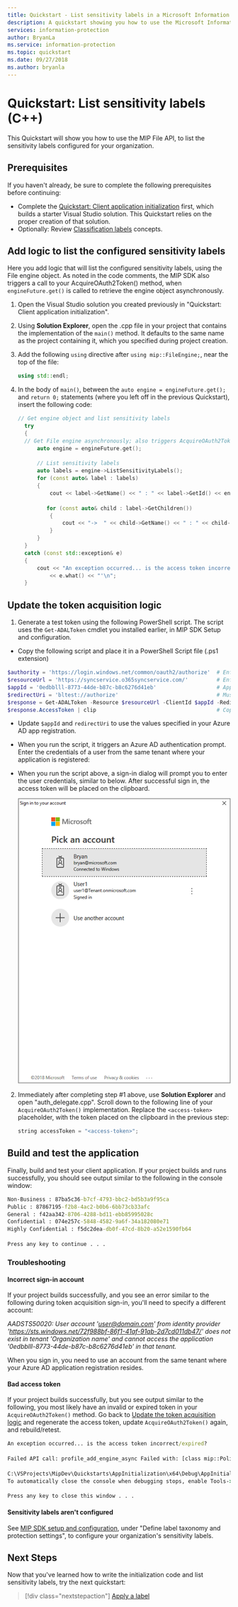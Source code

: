 ```yaml
---
title: Quickstart - List sensitivity labels in a Microsoft Information Protection (MIP) tenant using C++ MIP SDK
description: A quickstart showing you how to use the Microsoft Information Protection C++ SDK to list the sensitivity labels in your tenant.
services: information-protection
author: BryanLa
ms.service: information-protection
ms.topic: quickstart
ms.date: 09/27/2018
ms.author: bryanla
---
```


# Quickstart: List sensitivity labels (C++)

This Quickstart will show you how to use the MIP File API, to list the sensitivity labels configured for your organization.

## Prerequisites

If you haven't already, be sure to complete the following prerequisites before continuing:

- Complete the [Quickstart: Client application initialization](quick-app-initialization-cpp.md) first, which builds a starter Visual Studio solution. This Quickstart relies on the proper creation of that solution.
- Optionally: Review [Classification labels](concept-classification-labels.md) concepts.

## Add logic to list the configured sensitivity labels

Here you add logic that will list the configured sensitivity labels, using the File engine object. As noted in the code comments, the MIP SDK also triggers a call to your AcquireOAuth2Token() method, when `engineFuture.get()` is called to retrieve the engine object asynchronously.

1. Open the Visual Studio solution you created previously in "Quickstart: Client application initialization". 

2. Using **Solution Explorer**, open the .cpp file in your project that contains the implementation of the `main()` method. It defaults to the same name as the project containing it, which you specified during project creation. 

3. Add the following `using` directive after `using mip::FileEngine;`, near the top of the file:

   ```cpp
   using std::endl;
   ```

4. In the body of `main()`, between the `auto engine = engineFuture.get();` and `return 0;` statements (where you left off in the previous Quickstart), insert the following code:

   ```cpp
   // Get engine object and list sensitivity labels
	 try
	 {
     // Get File engine asynchronously; also triggers AcquireOAuth2Token() call 
		 auto engine = engineFuture.get();  
		
		 // List sensitivity labels
		 auto labels = engine->ListSensitivityLabels(); 
		 for (const auto& label : labels)
		 {
			 cout << label->GetName() << " : " << label->GetId() << endl;

 			for (const auto& child : label->GetChildren())
			 {
				 cout << "->  " << child->GetName() << " : " << child->GetId() << endl;
			 }
		 }
	 }
	 catch (const std::exception& e)
	 {
		 cout << "An exception occurred... is the access token incorrect/expired?\n\n"
			 << e.what() << "'\n";
	 }
   ``` 

## Update the token acquisition logic

1. Generate a test token using the following PowerShell script. The script uses the `Get-ADALToken` cmdlet you installed earlier, in MIP SDK Setup and configuration. 

  - Copy the following script and place it in a PowerShell Script file (.ps1 extension)

   ```powershell
   $authority = 'https://login.windows.net/common/oauth2/authorize'  # Enforced by MIP SDK
   $resourceUrl = 'https://syncservice.o365syncservice.com/'         # Enforced by MIP SDK; matches the URL of the "Microsoft Information Protection Sync Service" resource/API requested by the Azure AD app registration
   $appId = '0edbblll-8773-44de-b87c-b8c6276d41eb'                   # App ID of the Azure AD app registration
   $redirectUri = 'bltest://authorize'                               # Must match the redirect URI of the Azure AD app registration
   $response = Get-ADALToken -Resource $resourceUrl -ClientId $appId -RedirectUri $redirectUri -Authority $authority -PromptBehavior:RefreshSession 
   $response.AccessToken | clip                                      # Copies the access token text to the clipboard
   ```

  - Update `$appId` and `redirectUri` to use the values specified in your Azure AD app registration. 
  - When you run the script, it triggers an Azure AD authentication prompt. Enter the credentials of a user from the same tenant where your application is registered:

  - When you run the script above, a sign-in dialog will prompt you to enter the user credentials, similar to below. After successful sign in, the access token will be placed on the clipboard.

    [![Visual Studio add class](media/quick-file-list-labels-cpp/acquire-token-sign-in.png)](media/quick-file-list-labels-cpp/acquire-token-sign-in.png#lightbox)

2. Immediately after completing step #1 above, use **Solution Explorer** and open "auth_delegate.cpp". Scroll down to the following line of your `AcquireOAuth2Token()` implementation. Replace the `<access-token>` placeholder, with the token placed on the clipboard in the previous step:

   ```cpp
   string accessToken = "<access-token>";
   ``` 

## Build and test the application

Finally, build and test your client application. If your project builds and runs successfully, you should see output similar to the following in the console window: 

```cmd
Non-Business : 87ba5c36-b7cf-4793-bbc2-bd5b3a9f95ca
Public : 87867195-f2b8-4ac2-b0b6-6bb73cb33afc
General : f42aa342-8706-4288-bd11-ebb85995028c
Confidential : 074e257c-5848-4582-9a6f-34a182080e71
Highly Confidential : f5dc2dea-db0f-47cd-8b20-a52e1590fb64

Press any key to continue . . .
```

### Troubleshooting

#### Incorrect sign-in account

If your project builds successfully, and you see an error similar to the following during token acquisition sign-in, you'll need to specify a different account: 

*AADSTS50020: User account 'user@domain.com' from identity provider 'https://sts.windows.net/72f988bf-86f1-41af-91ab-2d7cd011db47/' does not exist in tenant 'Organization name' and cannot access the application '0edbblll-8773-44de-b87c-b8c6276d41eb' in that tenant.*

When you sign in, you need to use an account from the same tenant where your Azure AD application registration resides.

#### Bad access token

If your project builds successfully, but you see output similar to the following, you most likely have an invalid or expired token in your `AcquireOAuth2Token()` method. Go back to [Update the token acquisition logic](#update-the-token-acquisition-logic) and regenerate the access token, update `AcquireOAuth2Token()` again, and rebuild/retest.

```cmd
An exception occurred... is the access token incorrect/expired?

Failed API call: profile_add_engine_async Failed with: [class mip::PolicySyncException] Failed acquiring policy, Request failed with http status code: 401, x-ms-diagnostics: [2000001;reason="OAuth token submitted with the request can not be parsed.";error_category="invalid_token"], correlationId:[35bc0023-3727-4eff-8062-000006d5d672]'

C:\VSProjects\MipDev\Quickstarts\AppInitialization\x64\Debug\AppInitialization.exe (process 29924) exited with code 0.
To automatically close the console when debugging stops, enable Tools->Options->Debugging->Automatically close the console when debugging stops.

Press any key to close this window . . .
```

#### Sensitivity labels aren't configured

See [MIP SDK setup and configuration](setup-configure-mip.md), under "Define label taxonomy and protection settings", to configure your organization's sensitivity labels. 

## Next Steps

Now that you've learned how to write the initialization code and list sensitivity labels, try the next quickstart:

> [!div class="nextstepaction"]
> [Apply a label](quick-file-apply-label-cpp.md)
